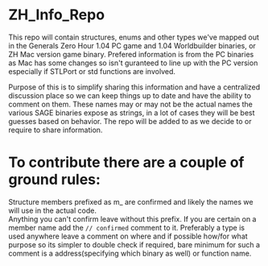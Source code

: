 # ZH_Info_Repo

This repo will contain structures, enums and other types we've mapped out in the Generals Zero Hour 1.04 PC game and 1.04 Worldbuilder binaries, or ZH Mac version game binary.
Prefered information is from the PC binaries as Mac has some changes so isn't guranteed to line up with the PC version especially if STLPort or std functions are involved.

Purpose of this is to simplify sharing this information and have a centralized discussion place so we can keep things up to date and have the ability to comment on them. 
These names may or may not be the actual names the various SAGE binaries expose as strings, in a lot of cases they will be best guesses based on behavior. The repo will be added to as we decide to or require to share information.  

# To contribute there are a couple of ground rules:

Structure members prefixed as m_ are confirmed and likely the names we will use in the actual code.  
Anything you can't confirm leave without this prefix.
If you are certain on a member name add the `// confirmed` comment to it. 
Preferably a type is used anywhere leave a comment on where and if possible how/for what purpose so its simpler to double check if required, bare minimum for such a comment is a address(specifying which binary as well) or function name.
